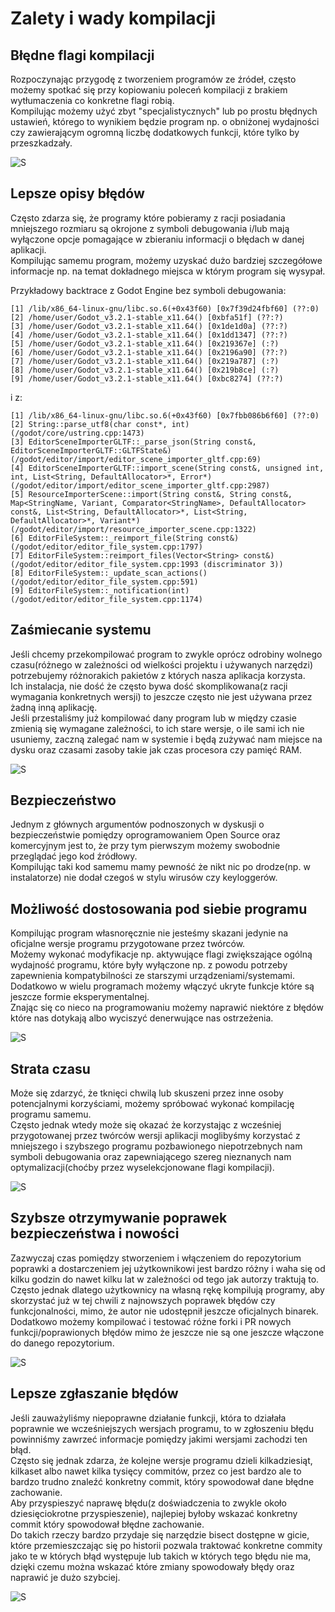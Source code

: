 # Zalety i wady kompilacji

## Błędne flagi kompilacji
Rozpoczynając przygodę z tworzeniem programów ze źródeł, często możemy spotkać się przy kopiowaniu poleceń kompilacji z brakiem wytłumaczenia co konkretne flagi robią.  
Kompilując możemy użyć zbyt "specjalistycznych" lub po prostu błędnych ustawień, którego to wynikiem będzie program np. o obniżonej wydajności czy zawierającym ogromną liczbę dodatkowych funkcji, które tylko by przeszkadzały.

![S](https://user-images.githubusercontent.com/41945903/85174478-c1c43300-b275-11ea-9124-eb81835151c9.png)

## Lepsze opisy błędów
Często zdarza się, że programy które pobieramy z racji posiadania mniejszego rozmiaru są okrojone z symboli debugowania i/lub mają wyłączone opcje pomagające w zbieraniu informacji o błędach w danej aplikacji.  
Kompilując samemu program, możemy uzyskać dużo bardziej szczegółowe informacje np. na temat dokładnego miejsca w którym program się wysypał.

Przykładowy backtrace z Godot Engine bez symboli debugowania:
```
[1] /lib/x86_64-linux-gnu/libc.so.6(+0x43f60) [0x7f39d24fbf60] (??:0)
[2] /home/user/Godot_v3.2.1-stable_x11.64() [0xbfa51f] (??:?)
[3] /home/user/Godot_v3.2.1-stable_x11.64() [0x1de1d0a] (??:?)
[4] /home/user/Godot_v3.2.1-stable_x11.64() [0x1dd1347] (??:?)
[5] /home/user/Godot_v3.2.1-stable_x11.64() [0x219367e] (:?)
[6] /home/user/Godot_v3.2.1-stable_x11.64() [0x2196a90] (??:?)
[7] /home/user/Godot_v3.2.1-stable_x11.64() [0x219a787] (:?)
[8] /home/user/Godot_v3.2.1-stable_x11.64() [0x219b8ce] (:?)
[9] /home/user/Godot_v3.2.1-stable_x11.64() [0xbc8274] (??:?)
```
i z:
```
[1] /lib/x86_64-linux-gnu/libc.so.6(+0x43f60) [0x7fbb086b6f60] (??:0)
[2] String::parse_utf8(char const*, int) (/godot/core/ustring.cpp:1473)
[3] EditorSceneImporterGLTF::_parse_json(String const&, EditorSceneImporterGLTF::GLTFState&) (/godot/editor/import/editor_scene_importer_gltf.cpp:69)
[4] EditorSceneImporterGLTF::import_scene(String const&, unsigned int, int, List<String, DefaultAllocator>*, Error*) (/godot/editor/import/editor_scene_importer_gltf.cpp:2987)
[5] ResourceImporterScene::import(String const&, String const&, Map<StringName, Variant, Comparator<StringName>, DefaultAllocator> const&, List<String, DefaultAllocator>*, List<String, DefaultAllocator>*, Variant*) (/godot/editor/import/resource_importer_scene.cpp:1322)
[6] EditorFileSystem::_reimport_file(String const&) (/godot/editor/editor_file_system.cpp:1797)
[7] EditorFileSystem::reimport_files(Vector<String> const&) (/godot/editor/editor_file_system.cpp:1993 (discriminator 3))
[8] EditorFileSystem::_update_scan_actions() (/godot/editor/editor_file_system.cpp:591)
[9] EditorFileSystem::_notification(int) (/godot/editor/editor_file_system.cpp:1174)
```

## Zaśmiecanie systemu
Jeśli chcemy przekompilować program to zwykle oprócz odrobiny wolnego czasu(różnego w zależności od wielkości projektu i używanych narzędzi) potrzebujemy różnorakich pakietów z których nasza aplikacja korzysta.  
Ich instalacja, nie dość że często bywa dość skomplikowana(z racji wymagania konkretnych wersji) to jeszcze często nie jest używana przez żadną inną aplikację.  
Jeśli przestaliśmy już kompilować dany program lub w między czasie zmienią się wymagane zależności, to ich stare wersje, o ile sami ich nie usuniemy, zaczną zalegać nam w systemie i będą zużywać nam miejsce na dysku oraz czasami zasoby takie jak czas procesora czy pamięć RAM.

![S](https://user-images.githubusercontent.com/41945903/85174490-c688e700-b275-11ea-8b4b-08f70bb029d1.png)

## Bezpieczeństwo
Jednym z głównych argumentów podnoszonych w dyskusji o bezpieczeństwie pomiędzy oprogramowaniem Open Source oraz komercyjnym jest to, że przy tym pierwszym możemy swobodnie przeglądać jego kod źródłowy.  
Kompilując taki kod samemu mamy pewność że nikt nic po drodze(np. w instalatorze) nie dodał czegoś w stylu wirusów czy keyloggerów.

## Możliwość dostosowania pod siebie programu
Kompilując program własnoręcznie nie jesteśmy skazani jedynie na oficjalne wersje programu przygotowane przez twórców.  
Możemy wykonać modyfikacje np. aktywujące flagi zwiększające ogólną wydajność programu, które były wyłączone np. z powodu potrzeby zapewnienia kompatybilności ze starszymi urządzeniami/systemami.  
Dodatkowo w wielu programach możemy włączyć ukryte funkcje które są jeszcze formie eksperymentalnej.  
Znając się co nieco na programowaniu możemy naprawić niektóre z błędów które nas dotykają albo wyciszyć denerwujące nas ostrzeżenia.


![S](https://user-images.githubusercontent.com/41945903/85174698-2a131480-b276-11ea-9061-b71f7b75d0b1.png)
 
## Strata czasu
Może się zdarzyć, że tknięci chwilą lub skuszeni przez inne osoby potencjalnymi korzyściami, możemy spróbować wykonać kompilację programu samemu.  
Często jednak wtedy może się okazać że korzystając z wcześniej przygotowanej przez twórców wersji aplikacji moglibyśmy korzystać z mniejszego i szybszego programu pozbawionego niepotrzebnych nam symboli debugowania oraz zapewniającego szereg nieznanych nam optymalizacji(choćby przez wyselekcjonowane flagi kompilacji).


![S](https://user-images.githubusercontent.com/41945903/85174500-c983d780-b275-11ea-9b4a-9336755f7297.png)

## Szybsze otrzymywanie poprawek bezpieczeństwa i nowości
Zazwyczaj czas pomiędzy stworzeniem i włączeniem do repozytorium poprawki a dostarczeniem jej użytkownikowi jest bardzo różny i waha się od kilku godzin do nawet kilku lat w zależności od tego jak autorzy traktują to.  
Często jednak dlatego użytkownicy na własną rękę kompilują programy, aby skorzystać już w tej chwili z najnowszych poprawek błędów czy funkcjonalności, mimo, że autor nie udostępnił jeszcze oficjalnych binarek.  
Dodatkowo możemy kompilować i testować różne forki i PR nowych funkcji/poprawionych błędów mimo że jeszcze nie są one jeszcze włączone do danego repozytorium.

![S](https://user-images.githubusercontent.com/41945903/85174510-cbe63180-b275-11ea-8941-67b6ffb7d6f2.png)

## Lepsze zgłaszanie błędów
Jeśli zauważyliśmy niepoprawne działanie funkcji, która to działała poprawnie we wcześniejszych wersjach programu, to w zgłoszeniu błędu powinniśmy zawrzeć informacje pomiędzy jakimi wersjami zachodzi ten błąd.  
Często się jednak zdarza, że kolejne wersje programu dzieli kilkadziesiąt, kilkaset albo nawet kilka tysięcy commitów, przez co jest bardzo ale to bardzo trudno znaleźć konkretny commit, który spowodował dane błędne zachowanie.  
Aby przyspieszyć naprawę błędu(z doświadczenia to zwykle około dziesięciokrotne przyspieszenie), najlepiej byłoby wskazać konkretny commit który spowodował błędne zachowanie.  
Do takich rzeczy bardzo przydaje się narzędzie bisect dostępne w gicie, które przemieszczając się po historii pozwala traktować konkretne commity jako te w których błąd występuje lub takich w których tego błędu nie ma, dzięki czemu można wskazać które zmiany spowodowały błędy oraz naprawić je dużo szybciej.


![S](https://user-images.githubusercontent.com/41945903/85174515-cee12200-b275-11ea-86f6-5e7310eae6ee.png)
